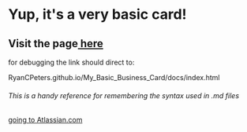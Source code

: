 # Yup, it's a very basic card!

## Visit the page<a href="https://RyanCPeters.github.io/My_Basic_Business_Card/docs" target="_new"> here</a>

for debugging the link should direct to:

RyanCPeters.github.io/My_Basic_Business_Card/docs/index.html


###### This is a handy reference for remembering the syntax used in .md files
<a href="https://confluence.atlassian.com/bitbucketserver/markdown-syntax-guide-776639995.html" target = "_new">going to Atlassian.com</a>
